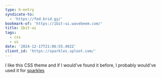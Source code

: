 ```yaml
---
type: h-entry
syndicate-to:
  - 'https://fed.brid.gy/'
bookmark-of: 'https://1bit-ui.wavebeem.com/'
title: 1bit-ui
tags:
  - css
  - ui
date: '2024-12-17T21:06:55.402Z'
client_id: 'https://sparkles.sploot.com/'
---
```

I like this CSS theme and if I would've found it before, I probably would've used it for [sparkles](https://sparkles.sploot.com)
